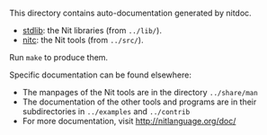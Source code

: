 This directory contains auto-documentation generated by nitdoc.

 * [stdlib](http://nitlanguage.org/doc/stdlib/): the Nit libraries (from `../lib/`).
 * [nitc](http://nitlanguage.org/doc/nitc/): the Nit tools (from `../src/`).

Run `make` to produce them.

Specific documentation can be found elsewhere:

 * The manpages of the Nit tools are in the directory `../share/man`
 * The documentation of the other tools and programs are in their subdirectories in `../examples` and `../contrib`
 * For more documentation, visit <http://nitlanguage.org/doc/>
